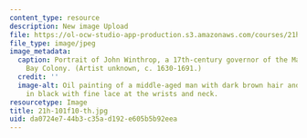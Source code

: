 ```yaml
---
content_type: resource
description: New image Upload
file: https://ol-ocw-studio-app-production.s3.amazonaws.com/courses/21h-101-american-history-to-1865-fall-2010/da0724e744b3c35ad192e605b5b92eea_21h-101f10-th.jpg
file_type: image/jpeg
image_metadata:
  caption: Portrait of John Winthrop, a 17th-century governor of the Massachusetts
    Bay Colony. (Artist unknown, c. 1630-1691.)
  credit: ''
  image-alt: Oil painting of a middle-aged man with dark brown hair and beard, dressed
    in black with fine lace at the wrists and neck.
resourcetype: Image
title: 21h-101f10-th.jpg
uid: da0724e7-44b3-c35a-d192-e605b5b92eea
---
```

